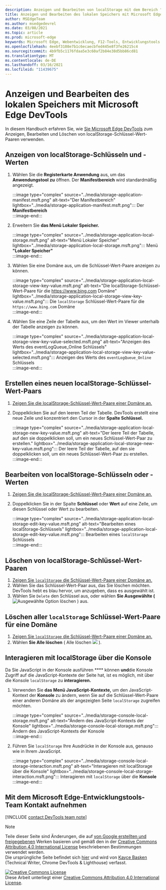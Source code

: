 ```yaml
---
description: Anzeigen und Bearbeiten von localStorage mit dem Bereich "Lokaler Speicher" und der Konsole.
title: Anzeigen und Bearbeiten des lokalen Speichers mit Microsoft Edge DevTools
author: MSEdgeTeam
ms.author: msedgedevrel
ms.date: 03/08/2021
ms.topic: article
ms.prod: microsoft-edge
keywords: Microsoft Edge, Webentwicklung, F12-Tools, Entwicklungstools
ms.openlocfilehash: 4eebf3108e7b1c6ecaecbfed445e8f3fe26215c4
ms.sourcegitcommit: 4b9fb5c1176fdaa5e3c60af2b84e38d5bb86cd81
ms.translationtype: MT
ms.contentlocale: de-DE
ms.lasthandoff: 03/16/2021
ms.locfileid: "11439675"
---
```

<!-- Copyright Kayce Basques 

   Licensed under the Apache License, Version 2.0 (the "License");
   you may not use this file except in compliance with the License.
   You may obtain a copy of the License at

       https://www.apache.org/licenses/LICENSE-2.0

   Unless required by applicable law or agreed to in writing, software
   distributed under the License is distributed on an "AS IS" BASIS,
   WITHOUT WARRANTIES OR CONDITIONS OF ANY KIND, either express or implied.
   See the License for the specific language governing permissions and
   limitations under the License.  -->  

# <a name="view-and-edit-local-storage-with-microsoft-edge-devtools"></a>Anzeigen und Bearbeiten des lokalen Speichers mit Microsoft Edge DevTools  

In diesem Handbuch erfahren Sie, wie [Sie Microsoft Edge DevTools][MicrosoftEdgeDevTools] zum Anzeigen, Bearbeiten und Löschen von localStorage-Schlüssel-Wert-Paaren verwenden. [][MDNWindowsLocalStorage]  

## <a name="view-localstorage-keys-and-values"></a>Anzeigen von localStorage-Schlüsseln und -Werten  

1.  Wählen Sie die **Registerkarte Anwendung** aus, um das **Anwendungstool zu** öffnen.  Der **Manifestbereich** wird standardmäßig angezeigt.  
    
    :::image type="complex" source="../media/storage-application-manifest.msft.png" alt-text="Der Manifestbereich" lightbox="../media/storage-application-manifest.msft.png":::
       Der **Manifestbereich**  
    :::image-end:::  
    
1.  Erweitern Sie **das Menü Lokaler Speicher.**  
    
    :::image type="complex" source="../media/storage-application-local-storage.msft.png" alt-text="Menü Lokaler Speicher" lightbox="../media/storage-application-local-storage.msft.png":::
       Menü **"Lokaler Speicher"**  
    :::image-end:::  
    
1.  Wählen Sie eine Domäne aus, um die Schlüssel-Wert-Paare anzeigen zu können.  
    
    :::image type="complex" source="../media/storage-application-local-storage-view-key-value.msft.png" alt-text="Die localStorage-Schlüssel-Wert-Paare für die https://www.bing.com Domäne" lightbox="../media/storage-application-local-storage-view-key-value.msft.png":::
       Die `localStorage` Schlüssel-Wert-Paare für die `https://www.bing.com` Domäne  
    :::image-end:::  
    
1.  Wählen Sie eine Zeile der Tabelle aus, um den Wert im Viewer unterhalb der Tabelle anzeigen zu können.  
    
    :::image type="complex" source="../media/storage-application-local-storage-view-key-value-selected.msft.png" alt-text="Anzeigen des Werts des eventLogQueue_Online Schlüssels" lightbox="../media/storage-application-local-storage-view-key-value-selected.msft.png":::
       Anzeigen des Werts des `eventLogQueue_Online` Schlüssels  
    :::image-end:::  
    
## <a name="create-a-new-localstorage-key-value-pair"></a>Erstellen eines neuen localStorage-Schlüssel-Wert-Paars  

1.  [Zeigen Sie die localStorage-Schlüssel-Wert-Paare einer Domäne an.](#view-localstorage-keys-and-values)  
1.  Doppelklicken Sie auf den leeren Teil der Tabelle.  DevTools erstellt eine neue Zeile und konzentriert den Cursor in der **Spalte Schlüssel.**  
    
    :::image type="complex" source="../media/storage-application-local-storage-new-key-value.msft.png" alt-text="Der leere Teil der Tabelle, auf den sie doppelklicken soll, um ein neues Schlüssel-Wert-Paar zu erstellen." lightbox="../media/storage-application-local-storage-new-key-value.msft.png":::
       Der leere Teil der Tabelle, auf den sie doppelklicken soll, um ein neues Schlüssel-Wert-Paar zu erstellen.  
    :::image-end:::  
    
## <a name="edit-localstorage-keys-or-values"></a>Bearbeiten von localStorage-Schlüsseln oder -Werten  

1.  [Zeigen Sie die localStorage-Schlüssel-Wert-Paare einer Domäne an.](#view-localstorage-keys-and-values)  
1.  Doppelklicken Sie in der Spalte **Schlüssel** oder **Wert** auf eine Zelle, um diesen Schlüssel oder Wert zu bearbeiten.  
    
    :::image type="complex" source="../media/storage-application-local-storage-edit-key-value.msft.png" alt-text="Bearbeiten eines localStorage-Schlüssels" lightbox="../media/storage-application-local-storage-edit-key-value.msft.png":::
       Bearbeiten eines `localStorage` Schlüssels  
    :::image-end:::  
    
## <a name="delete-localstorage-key-value-pairs"></a>Löschen von localStorage-Schlüssel-Wert-Paaren  

1.  [Zeigen Sie `localStorage` die Schlüssel-Wert-Paare einer Domäne an.](#view-localstorage-keys-and-values)  
1.  Wählen Sie das Schlüssel-Wert-Paar aus, das Sie löschen möchten.  DevTools hebt es blau hervor, um anzugeben, dass es ausgewählt ist.  
1.  Wählen Sie `Delete` den Schlüssel aus, oder wählen **Sie Ausgewählte \(** ![ Ausgewählte Option löschen ](../media/delete-icon.msft.png) \) aus.  
    
## <a name="delete-all-localstorage-key-value-pairs-for-a-domain"></a>Löschen aller `localStorage` Schlüssel-Wert-Paare für eine Domäne  

1.  [Zeigen Sie `localStorage` die Schlüssel-Wert-Paare einer Domäne an.](#view-localstorage-keys-and-values)  
1.  Wählen **Sie Alle löschen** \( Alle löschen ![ ](../media/clear-icon.msft.png) \).  
    
## <a name="interact-with-localstorage-from-the-console"></a>Interagieren mit localStorage über die Konsole  

Da Sie JavaScript in der Konsole ausführen **** können **und**die Konsole Zugriff auf die JavaScript-Kontexte der Seite hat, ist es möglich, mit über die Konsole `localStorage` zu **interagieren.**  

1.  Verwenden Sie **das Menü JavaScript-Kontexte,** um den JavaScript-Kontext der **Konsole** zu ändern, wenn Sie auf die Schlüssel-Wert-Paare einer anderen Domäne als der angezeigten Seite `localStorage` zugreifen möchten.  
    
    :::image type="complex" source="../media/storage-console-local-storage.msft.png" alt-text="Ändern des JavaScript-Kontexts der Konsole" lightbox="../media/storage-console-local-storage.msft.png":::
       Ändern des JavaScript-Kontexts der Konsole  
    :::image-end:::  
    
1.  Führen Sie `localStorage` Ihre Ausdrücke in der Konsole aus, genauso wie in Ihrem JavaScript.  
    
    :::image type="complex" source="../media/storage-console-local-storage-interaction.msft.png" alt-text="Interagieren mit localStorage über die Konsole" lightbox="../media/storage-console-local-storage-interaction.msft.png":::
       Interagieren mit `localStorage` über die **Konsole**  
    :::image-end:::  
    
## <a name="getting-in-touch-with-the-microsoft-edge-devtools-team"></a>Mit dem Microsoft Edge-Entwicklungstools-Team Kontakt aufnehmen  

[!INCLUDE [contact DevTools team note](../includes/contact-devtools-team-note.md)]  

<!-- links -->  

[MicrosoftEdgeDevTools]: ../../devtools-guide-chromium/index.md "Microsoft Edge (Chromium) Entwicklertools | Microsoft Docs"  

[MDNWindowsLocalStorage]: https://developer.mozilla.org/docs/Web/API/Window/localStorage "Window.localStorage | MDN"  

> [!NOTE]
> Teile dieser Seite sind Änderungen, die auf [von Google erstellten und freigegebenen][GoogleSitePolicies] Werken basieren und gemäß den in der [Creative Commons Attribution 4.0 International License][CCA4IL] beschriebenen Bestimmungen verwendet werden.  
> Die ursprüngliche Seite befindet sich [hier](https://developers.google.com/web/tools/chrome-devtools/storage/localstorage) und wird von [Kayce Basken][KayceBasques] \(Technical Writer, Chrome DevTools \& Lighthouse\) verfasst.  

[![Creative Commons License][CCby4Image]][CCA4IL]  
Diese Arbeit unterliegt einer [Creative Commons Attribution 4.0 International License][CCA4IL].  

[CCA4IL]: https://creativecommons.org/licenses/by/4.0  
[CCby4Image]: https://i.creativecommons.org/l/by/4.0/88x31.png  
[GoogleSitePolicies]: https://developers.google.com/terms/site-policies  
[KayceBasques]: https://developers.google.com/web/resources/contributors/kaycebasques  
